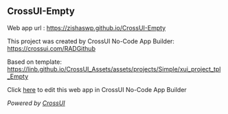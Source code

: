 ## CrossUI-Empty
Web app url : https://zishaswp.github.io/CrossUI-Empty

This project was created by CrossUI No-Code App Builder: https://crossui.com/RADGithub

Based on template: https://linb.github.io/CrossUI_Assets/assets/projects/Simple/xui_project_tpl_Empty

Click [here](https://crossui.com/RADGithub/#!from=github&owner=zishaswp&repo=CrossUI-Empty) to edit this web app in CrossUI No-Code App Builder

<i>Powered by [CrossUI](https://crossui.com)</i>
